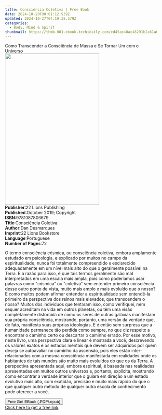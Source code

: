 ```yaml
---
title: Consciência Coletiva | Free Book
date: 2024-10-20T00:01:12.939Z
updated: 2024-10-27T04:19:38.579Z
categories:
  - Body, Mind & Spirit
thumbnail: https://thmb-001-ebook.techidaily.com/cd45ae40ae46291b2a61a0b9e5d3366f3d83056d3218e19dd08c816a2c73ccce.jpg
---
```

<main id="book-container">
  <div class="flex flex-col">
    <div class="book-brief flex-1 py-6 px-4 sm:p-6 md:py-10 md:px-8">
      <!-- brief-->
      <div class="book-brief-main">
        Como Transcender a Consciência de Massa e Se Tornar Um com o Universo
      </div>
    </div>
    <div
      class="book-meta-info flex-1 grid gap-4 col-start-1 col-end-3 row-start-1 sm:mb-6 sm:grid-cols-4 lg:gap-6 lg:col-start-2 lg:row-end-6 lg:row-span-6 lg:mb-0"
    >
      <div
        class="book-meta-info-left place-content-center mt-4 p-4 text-sm leading-6 col-start-2 col-span-2 dark:text-slate-400"
      >
        <img
          class="w-full h-500 object-cover rounded-lg sm:h-255 sm:col-span-2 lg:col-span-full"
          src="https://img-001-ebook.techidaily.com/775805813f0906515bc3d99478955d1d6d7afff630ef6855c875500f99703c64.jpg"
          alt=""
          width="312"
          height="500"
        />
      </div>
      <div
        class="book-meta-info-right mt-2 col-start-1 row-start-2 col-span-3 self-center"
      >
        <!-- meta data  -->
        <div class="flex flex-col px-4 md:px-8">
          <div class="flex-1">
            <strong>Publisher</strong>:<span class="px-2"
              >22 Lions Publishing</span
            >
          </div>
          <div class="flex-1">
            <strong>Published</strong>:<span class="px-2"
              >October 2019; Copyright</span
            >
          </div>
          <div class="flex-1">
            <strong>ISBN</strong>:<span class="px-2">9781087806679</span>
          </div>
          <div class="flex-1">
            <strong>Title</strong>:<span class="px-2"
              >Consciência Coletiva</span
            >
          </div>
          <div class="flex-1">
            <strong>Author</strong>:<span class="px-2">Dan Desmarques</span>
          </div>
          <div class="flex-1">
            <strong>Imprint</strong>:<span class="px-2"
              >22 Lions Bookstore</span
            >
          </div>
          <div class="flex-1">
            <strong>Language</strong>:<span class="px-2">Portuguese</span>
          </div>
          <div class="flex-1">
            <strong>Number of Pages</strong>:<span class="px-2">72</span>
          </div>
        </div>
      </div>
    </div>
    <div class="book-description flex-1 py-6 px-4 sm:p-6 md:py-10 md:px-8">
      <div class="book-description-main">
        <div accordion-content="" id="description">
          <p>
            O termo consciência cósmica, ou consciência coletiva, embora
            amplamente estudado em psicologia, e explicado por muitos no campo
            da espiritualidade, nunca foi totalmente compreendido e esclarecido
            adequadamente em um nível mais alto do que o geralmente possível na
            Terra. E a razão para isso, é que tais termos geralmente são mal
            interpretados em uma escala mais ampla, pois como poderíamos usar
            palavras como "cósmica" ou "coletiva" sem entender primeiro
            consciência desse outro ponto de vista, muito mais amplo e mais
            evoluído que o nosso? E como muitos podem afirmar entender a
            espiritualidade sem entendê-la primeiro da perspectiva dos reinos
            mais elevados, que transcendem o nosso? Muitos dos indivíduos que
            tentaram isso, como verifiquei, nem sequer acreditam na vida em
            outros planetas, ou têm uma visão completamente distorcida de como
            os seres de outras galáxias manifestam sua própria consciência,
            mostrando, portanto, uma versão da verdade que, de fato, manifesta
            suas próprias ideologias. E é então sem surpresa que a humanidade
            permanece tão perdida como sempre, no que diz respeito a encontrar o
            caminho certo ou descartar o caminho errado. Por esse motivo, neste
            livro, uma perspectiva clara e linear é mostrada a você, descrevendo
            os valores exatos e os estados mentais que devem ser adquiridos por
            quem deseja se autoavaliar no caminho da ascensão, pois eles estão
            inter-relacionados com a mesma consciência manifestada em realidades
            onde os habitantes de tais mundos são muito mais evoluídos do que os
            da Terra. A perspectiva apresentada aqui, embora espiritual, é
            baseada nas realidades apresentadas em muitos outros universos e,
            portanto, explícita, mostrando como encontrar a verdade interior que
            o guiará em direção a um estado evolutivo mais alto, com exatidão,
            precisão e muito mais rápido do que o que qualquer outro método de
            qualquer outra escola de conhecimento pode oferecer a você.
          </p>
        </div>
        <div class="accordion-fader"></div>
      </div>
    </div>
    <div class="book-excerpts flex-1 py-6 px-4 sm:p-6 md:py-10 md:px-8"></div>
    <div
      class="book-about-author flex-1 py-6 px-4 sm:p-6 md:py-10 md:px-8"
    ></div>
    <div class="book-free-get flex-1 py-6 px-4 sm:p-6 md:py-10 md:px-8">
      <button
        id="btn-free-get"
        class="bg-blue-500 hover:bg-blue-700 text-white font-bold py-2 px-4 rounded"
      >
        Free Get EBook (.PDF/.epub)
      </button>
      <div id="countdown-display" class="px-2 text-lg mt-2"></div>
      <a
        id="free-link"
        class="hidden bg-blue-500 hover:bg-blue-700 text-white font-bold py-2 px-4 rounded"
        href="https://www.ebooks.com/en-us/book/209881409/consci-ncia-coletiva/dan-desmarques/"
        target="_blank"
        >Click here to get a free link</a
      >
    </div>
    <script>
      let countdownTime = 0;
      let countdownInterval = null;
      document
        .getElementById('btn-free-get')
        .addEventListener('click', startCountdown);
      function startCountdown() {
        countdownTime = new Date().getTime() + 60000 * 3;
        countdownInterval = setInterval(updateCountdown, 1000);
        document.getElementById('btn-free-get').disabled = true;
        document
          .getElementById('btn-free-get')
          .classList.add('bg-gray-500', 'cursor-not-allowed');
      }
      function updateCountdown() {
        let currentTime = new Date().getTime();
        let timeLeft = countdownTime - currentTime;
        let secondsLeft = Math.floor(timeLeft / 1000);
        document.getElementById('countdown-display').innerHTML =
          `Remaining time: ${secondsLeft} seconds.`;
        if (secondsLeft <= 0) {
          clearInterval(countdownInterval);
          document.getElementById('btn-free-get').classList.add('hidden');
          document.getElementById('free-link').classList.remove('hidden');
          document.getElementById('countdown-display').innerHTML = '';
        }
      }
    </script>
  </div>
</main>

<ins class="adsbygoogle"
      style="display:block"
      data-ad-client="ca-pub-7571918770474297"
      data-ad-slot="8358498916"
      data-ad-format="auto"
      data-full-width-responsive="true"></ins>
    